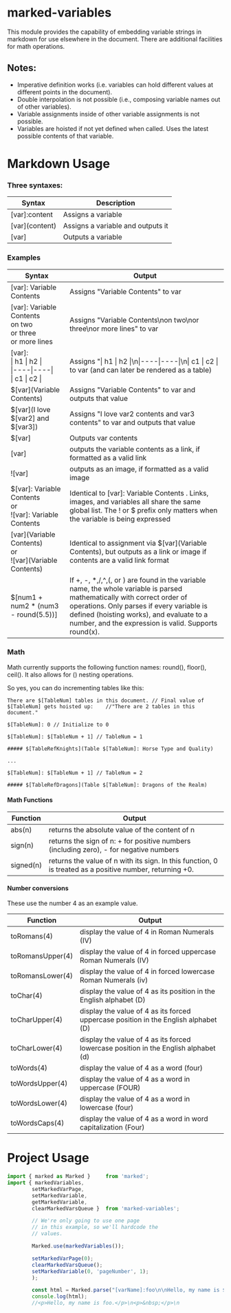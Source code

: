 # marked-variables

This module provides the capability of embedding variable strings in markdown for use elsewhere in the document. There are additional facilities for math operations.

## Notes:
* Imperative definition works (i.e. variables can hold different values at different points in the document).
* Double interpolation is not possible (i.e., composing variable names out of other variables).
* Variable assignments inside of other variable assignments is not possible.
* Variables are hoisted if not yet defined when called. Uses the latest possible contents of that variable.

# Markdown Usage
<!-- Show most examples of how to use this extension -->

### Three syntaxes:
|Syntax|Description|
|------------------|-----------------------------------|
|\[var\]:content   | Assigns a variable                |
|\[var\]\(content\)| Assigns a variable and outputs it |
|\[var\]           | Outputs a variable                |

### Examples
|Syntax	|Output|
|-------|------|
|[var]: Variable Contents|Assigns "Variable Contents" to var|
|[var]: Variable Contents<br>on two<br>or three<br>or more lines	|Assigns "Variable Contents\non two\nor three\nor more lines" to var|
|[var]:<br>\| h1 \| h2 \|<br>\|----\|----\|<br>\| c1 \| c2 \||	Assigns "\| h1 \| h2 \|\n\|----\|----\|\n\| c1 \| c2 \| to var (and can later be rendered as a table)|
|$[var](Variable Contents)|	Assigns "Variable Contents" to var and outputs that value|
|$[var](I love \$[var2] and \$[var3])|	Assigns "I love var2 contents and var3 contents" to var and outputs that value|
|\$[var]|	Outputs var contents|
|[var]|	outputs the variable contents as a link, if formatted as a valid link|
|![var]|	outputs as an image, if formatted as a valid image|
|\$[var]: Variable Contents<br>or<br>![var]: Variable Contents|	Identical to [var]: Variable Contents . Links, images, and variables all share the same global list. The ! or \$ prefix only matters when the variable is being expressed|
|[var](Variable Contents)<br>or<br>![var](Variable Contents)	|Identical to assignment via \$[var](Variable Contents), but outputs as a link or image if contents are a valid link format|
|\$[num1 + num2 * (num3 - round(5.5))]	|If +, -, *,/,^,(, or ) are found in the variable name, the whole variable is parsed mathematically with correct order of operations. Only parses if every variable is defined (hoisting works), and evaluate to a number, and the expression is valid. Supports round(x).|

### Math
Math currently supports the following function names: round(), floor(), ceil().
It also allows for () nesting operations.

So yes, you can do incrementing tables like this:

```
There are $[TableNum] tables in this document. // Final value of $[TableNum] gets hoisted up:    //"There are 2 tables in this document."

$[TableNum]: 0 // Initialize to 0

$[TableNum]: $[TableNum + 1] // TableNum = 1

##### $[TableRefKnights](Table $[TableNum]: Horse Type and Quality)

...

$[TableNum]: $[TableNum + 1] // TableNum = 2

##### $[TableRefDragons](Table $[TableNum]: Dragons of the Realm)
```

#### Math Functions

|Function|Output|
|--------|------|
|abs(n) | returns the absolute value of the content of n|
|sign(n) | returns the sign of n: + for positive numbers (including zero), - for negative numbers|
|signed(n) | returns the value of n with its sign. In this function, 0 is treated as a positive number, returning +0.|

#### Number conversions

These use the number 4 as an example value.

|Function|Output|
|--------|------|
|toRomans(4) | display the value of 4 in Roman Numerals (IV)|
|toRomansUpper(4) | display the value of 4 in forced uppercase Roman Numerals (IV)|
|toRomansLower(4) | display the value of 4 in forced lowercase Roman Numerals (iv)|
|toChar(4) | display the value of 4 as its position in the English alphabet (D)|
|toCharUpper(4) | display the value of 4 as its forced uppercase position in the English alphabet (D)|
|toCharLower(4) |display the value of 4 as its forced lowercase position in the English alphabet (d) |
|toWords(4) | display the value of 4 as a word (four)|
|toWordsUpper(4) | display the value of 4 as a word in uppercase (FOUR)|
|toWordsLower(4) | display the value of 4 as a word in lowercase (four)|
|toWordsCaps(4) | display the value of 4 as a word in word capitalization (Four)|


# Project Usage

```js
import { marked as Marked }     from 'marked';
import { markedVariables,
	    setMarkedVarPage,
		setMarkedVariable,
		getMarkedVariable,
		clearMarkedVarsQueue }  from 'marked-variables';

		// We're only going to use one page
		// in this example, so we'll hardcode the
		// values.

		Marked.use(markedVariables());

		setMarkedVarPage(0);
		clearMarkedVarsQueue();
		setMarkedVariable(0, 'pageNumber', 1);
		);

		const html = Marked.parse("[varName]:foo\n\nHello, my name is $[varName].\n\n");
		console.log(html);
		//<p>Hello, my name is foo.</p>\n<p>&nbsp;</p>\n
```
